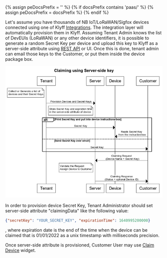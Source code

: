 {% assign peDocsPrefix = '' %}
{% if docsPrefix contains 'paas/' %}
{% assign peDocsPrefix = docsPrefix %}
{% endif %}

Let's assume you have thousands of NB IoT/LoRaWAN/Sigfox devices connected using one of Klyff [Integrations](/docs/{{peDocsPrefix}}user-guide/integrations/).
The integration layer will automatically provision them in Klyff. 
Assuming Tenant Admin knows the list of DevEUIs (LoRaWAN) or any other device identifiers, 
it is possible to generate a random Secret Key per device and upload this key to Klyff as a server-side attribute using [REST API](/docs/{{docsPrefix}}reference/rest-api/) or UI.
Once this is done, tenant admin can email those keys to the Customer, or put them inside the device package box. 

![image](/images/user-guide/claiming-devices/server-side-key-diagram.png)

In order to provision device Secret Key, Tenant Administrator should set server-side attribute "claimingData" like the following value:

```json
{"secretKey": "YOUR_SECRET_KEY", "expirationTime": 1640995200000}
``` 

, where expiration date is the end of the time when the device can be claimed that is 01/01/2022 as a unix timestamp with milliseconds precision.

Once server-side attribute is provisioned, Customer User may use [Claim Device](/docs/{{docsPrefix}}user-guide/claiming-devices/#device-claiming-widget) widget.  
